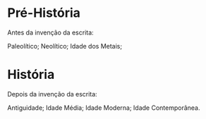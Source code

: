 # Pré-História
Antes da invenção da escrita:

Paleolítico;
Neolítico;
Idade dos Metais;
# História
Depois da invenção da escrita:

Antiguidade;
Idade Média;
Idade Moderna;
Idade Contemporânea.